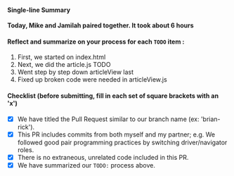 #### Single-line Summary
**Today, Mike and Jamilah paired together. It took about 6 hours**

#### Reflect and summarize on your process for each `TODO` item :  
  1. First, we started on index.html
  2. Next, we did the article.js TODO
  3. Went step by step down articleView last
  4. Fixed up broken code were needed in articleView.js

#### Checklist (before submitting, fill in each set of square brackets with an 'x')
- [x] We have titled the Pull Request similar to our branch name (ex: 'brian-rick'). 
- [x] This PR includes commits from both myself and my partner; e.g. We followed good pair programming practices by switching driver/navigator roles.
- [x] There is no extraneous, unrelated code included in this PR.
- [x] We have summarized our `TODO:` process above.
